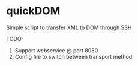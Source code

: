 # quickDOM

Simple script to transfer XML to DOM through SSH


TODO:
1. Support webservice @ port 8080
2. Config file to switch between transport method
